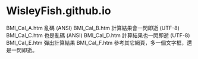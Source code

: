 # WisleyFish.github.io

BMI_Cal_A.htm 亂碼 (ANSI)
BMI_Cal_B.htm 計算結果會一閃即逝 (UTF-8)
BMI_Cal_C.htm 也是亂碼 (ANSI)
BMI_Cal_D.htm 計算結果也一閃即逝 (UTF-8)
BMI_Cal_E.htm 彈出計算結果
BMI_Cal_F.htm 參考其它網頁，多一個文字框，還是一閃即逝。
